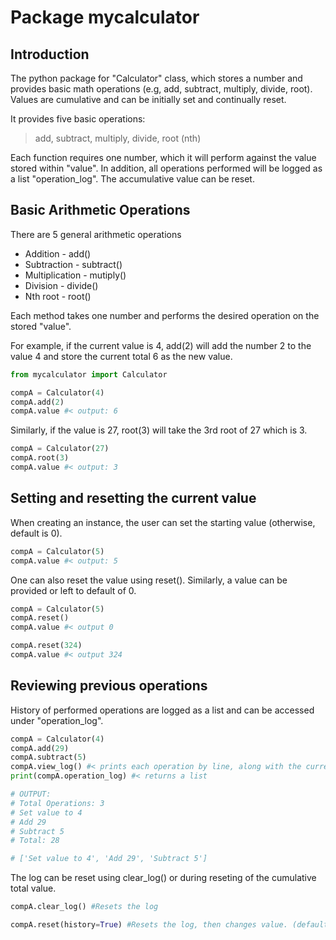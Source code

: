 # Package mycalculator 

## Introduction

The python package for "Calculator" class, which stores a number and provides basic math operations (e.g, add, subtract, multiply, divide, root). Values are cumulative and can be initially set and continually reset.

It provides five basic operations: 
> add, subtract, multiply, divide, root (nth)

Each function requires one number, which it will perform against the value stored within "value". In addition, all operations performed will be logged as a list "operation_log". The accumulative value can be reset.


## Basic Arithmetic Operations

There are 5 general arithmetic operations

- Addition - add()
- Subtraction - subtract()
- Multiplication - mutiply()
- Division - divide()
- Nth root - root()

Each method takes one number and performs the desired operation on the stored "value". 


For example, if the current value is 4, add(2) will add the number 2 to the value 4 and store the current total 6 as the new value. 

```python
from mycalculator import Calculator

compA = Calculator(4)
compA.add(2)
compA.value #< output: 6
```

Similarly, if the value is 27, root(3) will take the 3rd root of 27 which is 3.

```python
compA = Calculator(27)
compA.root(3)
compA.value #< output: 3
```

## Setting and resetting the current value

When creating an instance, the user can set the starting value (otherwise, default is 0).

```python
compA = Calculator(5)
compA.value #< output: 5
```

One can also reset the value using reset(). Similarly, a value can be provided or left to default of 0.

```python
compA = Calculator(5)
compA.reset()
compA.value #< output 0

compA.reset(324)
compA.value #< output 324
```

## Reviewing previous operations

History of performed operations are logged as a list and can be accessed under "operation_log".

```python
compA = Calculator(4)
compA.add(29)
compA.subtract(5)
compA.view_log() #< prints each operation by line, along with the current total
print(compA.operation_log) #< returns a list

# OUTPUT:
# Total Operations: 3
# Set value to 4
# Add 29
# Subtract 5
# Total: 28

# ['Set value to 4', 'Add 29', 'Subtract 5']

```

The log can be reset using clear_log() or during reseting of the cumulative total value.

```python
compA.clear_log() #Resets the log

compA.reset(history=True) #Resets the log, then changes value. (default is false)
```
